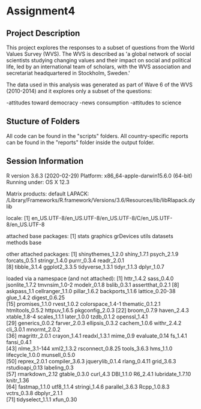 # Assignment4

## Project Description

This project explores the responses to a subset of questions from the World Values Survey (WVS). The WVS is described as 'a global network of social scientists studying changing values and their impact on social and political life, led by an international team of scholars, with the WVS association and secretariat headquartered in Stockholm, Sweden.'

The data used in this analysis was generated as part of Wave 6 of the WVS (2010-2014) and it explores only a subset of the questions: 

-attitudes toward democracy
-news consumption
-attitudes to science

## Stucture of Folders

All code can be found in the "scripts" folders. All country-specific reports can be found in the "reports" folder inside the output folder.

## Session Information

R version 3.6.3 (2020-02-29)
Platform: x86_64-apple-darwin15.6.0 (64-bit)
Running under: OS X  12.3

Matrix products: default
LAPACK: /Library/Frameworks/R.framework/Versions/3.6/Resources/lib/libRlapack.dylib

locale:
[1] en_US.UTF-8/en_US.UTF-8/en_US.UTF-8/C/en_US.UTF-8/en_US.UTF-8

attached base packages:
[1] stats     graphics  grDevices utils     datasets  methods   base     

other attached packages:
 [1] shinythemes_1.2.0 shiny_1.7.1       psych_2.1.9       forcats_0.5.1     stringr_1.4.0     purrr_0.3.4       readr_2.0.1      
 [8] tibble_3.1.4      ggplot2_3.3.5     tidyverse_1.3.1   tidyr_1.1.3       dplyr_1.0.7      

loaded via a namespace (and not attached):
 [1] httr_1.4.2       sass_0.4.0       jsonlite_1.7.2   tmvnsim_1.0-2    modelr_0.1.8     bslib_0.3.1      assertthat_0.2.1
 [8] askpass_1.1      cellranger_1.1.0 pillar_1.6.2     backports_1.1.6  lattice_0.20-38  glue_1.4.2       digest_0.6.25   
[15] promises_1.1.0   rvest_1.0.2      colorspace_1.4-1 thematic_0.1.2.1 htmltools_0.5.2  httpuv_1.6.5     pkgconfig_2.0.3 
[22] broom_0.7.9      haven_2.4.3      xtable_1.8-4     scales_1.1.1     later_1.0.0      tzdb_0.1.2       openssl_1.4.1   
[29] generics_0.0.2   farver_2.0.3     ellipsis_0.3.2   cachem_1.0.6     withr_2.4.2      cli_3.0.1        mnormt_2.0.2    
[36] magrittr_2.0.1   crayon_1.4.1     readxl_1.3.1     mime_0.9         evaluate_0.14    fs_1.4.1         fansi_0.4.1     
[43] nlme_3.1-144     xml2_1.3.2       rsconnect_0.8.25 tools_3.6.3      hms_1.1.0        lifecycle_1.0.0  munsell_0.5.0   
[50] reprex_2.0.1     compiler_3.6.3   jquerylib_0.1.4  rlang_0.4.11     grid_3.6.3       rstudioapi_0.13  labeling_0.3    
[57] rmarkdown_2.12   gtable_0.3.0     curl_4.3         DBI_1.1.0        R6_2.4.1         lubridate_1.7.10 knitr_1.36      
[64] fastmap_1.1.0    utf8_1.1.4       stringi_1.4.6    parallel_3.6.3   Rcpp_1.0.8.3     vctrs_0.3.8      dbplyr_2.1.1    
[71] tidyselect_1.1.1 xfun_0.30       
